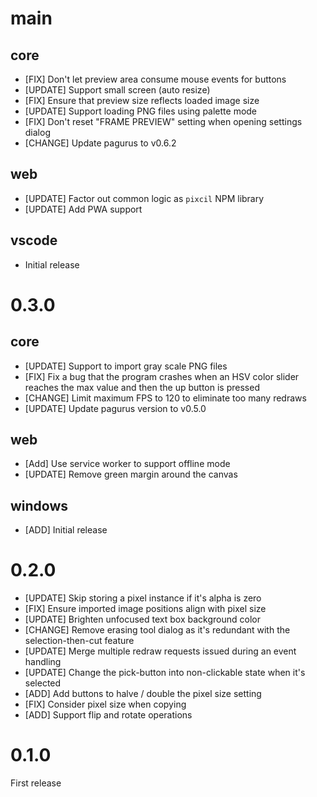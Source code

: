 main
====

core
----

- [FIX] Don't let preview area consume mouse events for buttons
- [UPDATE] Support small screen (auto resize)
- [FIX] Ensure that preview size reflects loaded image size
- [UPDATE] Support loading PNG files using palette mode
- [FIX] Don't reset "FRAME PREVIEW" setting when opening settings dialog
- [CHANGE] Update pagurus to v0.6.2

web
---

- [UPDATE] Factor out common logic as `pixcil` NPM library
- [UPDATE] Add PWA support

vscode
------

- Initial release

0.3.0
=====

core
----

- [UPDATE] Support to import gray scale PNG files
- [FIX] Fix a bug that the program crashes when an HSV color slider reaches the max value and then the up button is pressed
- [CHANGE] Limit maximum FPS to 120 to eliminate too many redraws
- [UPDATE] Update pagurus version to v0.5.0

web
---

- [Add] Use service worker to support offline mode
- [UPDATE] Remove green margin around the canvas

windows
-------

- [ADD] Initial release

0.2.0
=====

- [UPDATE] Skip storing a pixel instance if it's alpha is zero
- [FIX] Ensure imported image positions align with pixel size
- [UPDATE] Brighten unfocused text box background color
- [CHANGE] Remove erasing tool dialog as it's redundant with the selection-then-cut feature
- [UPDATE] Merge multiple redraw requests issued during an event handling
- [UPDATE] Change the pick-button into non-clickable state when it's selected
- [ADD] Add buttons to halve / double the pixel size setting
- [FIX] Consider pixel size when copying
- [ADD] Support flip and rotate operations

0.1.0
=====

First release
